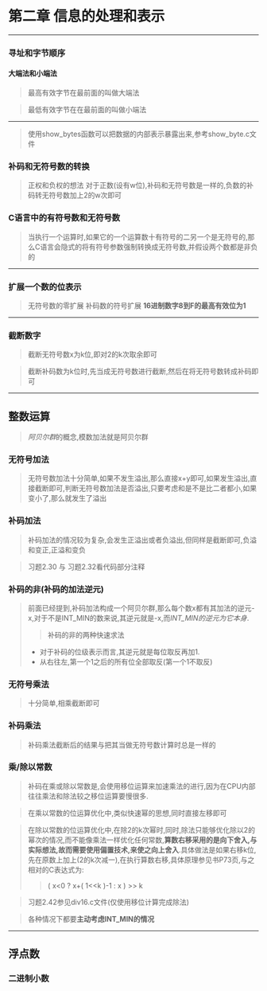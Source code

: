 # 第二章 信息的处理和表示

---
### 寻址和字节顺序
#### 大端法和小端法
> 最高有效字节在最前面的叫做大端法

> 最低有效字节在在最前面的叫做小端法

---
> 使用show_bytes函数可以把数据的内部表示暴露出来,参考show_byte.c文件

### 补码和无符号数的转换
> 正权和负权的想法
> 对于正数(设有w位),补码和无符号数是一样的,负数的补码转无符号数加上2的w次即可

### C语言中的有符号数和无符号数
> 当执行一个运算时,如果它的一个运算数十有符号的二另一个是无符号的,那么C语言会隐式的将有符号参数强制转换成无符号数,并假设两个数都是非负的

---
### 扩展一个数的位表示
> 无符号数的零扩展
> 补码数的符号扩展
> **16进制数字8到F的最高有效位为1**
---

### 截断数字

> 截断无符号数x为k位,即对2的k次取余即可

> 截断补码数为k位时,先当成无符号数进行截断,然后在将无符号数转成补码即可
---

## 整数运算
> *阿贝尔群*的概念,模数加法就是阿贝尔群

### 无符号加法
> 无符号数加法十分简单,如果不发生溢出,那么直接x+y即可,如果发生溢出,直接截断即可,判断无符号数加法是否溢出,只要考虑和是不是比二者都小,如果变小了,那么就发生了溢出

### 补码加法
> 补码加法的情况较为复杂,会发生正溢出或者负溢出,但同样是截断即可,负溢和变正,正溢和变负

> 习题2.30 与 习题2.32看代码部分注释

### 补码的非(补码的加法逆元)

> 前面已经提到,补码加法构成一个阿贝尔群,那么每个数x都有其加法的逆元-x,对于不是INT_MIN的数来说,其逆元就是-x,而*INT_MIN的逆元为它本身*.
>> 补码的非的两种快速求法 
> * 对于补码的位级表示而言,其逆元就是每位取反再加1.
> * 从右往左,第一个1之后的所有位全部取反(第一个1不取反)

### 无符号乘法

> 十分简单,相乘截断即可

### 补码乘法

> 补码乘法截断后的结果与把其当做无符号数计算时总是一样的

### 乘/除以常数
> 补码在乘或除以常数是,会使用移位运算来加速乘法的进行,因为在CPU内部往往乘法和除法较之移位运算要慢很多.

> 在乘以常数的位运算优化中,类似快速幂的思想,同时直接左移即可

> 在除以常数的位运算优化中,在除2的k次幂时,同时,除法只能够优化除以2的幂次的情况,而不能像乘法一样优化任何常数,**算数右移采用的是向下舍入,与实际想法,故而需要使用偏置技术,来使之向上舍入**.具体做法是如果右移k位,先在原数上加上(2的k次减一),在执行算数右移,具体原理参见书P73页,与之相对的C表达式为:
>> ( x<0 ? x+( 1<<k )-1 : x ) >> k 

> 习题2.42参见div16.c文件(仅使用移位计算完成除法)

> 各种情况下都要**主动考虑INT_MIN的情况**

---
## 浮点数

### 二进制小数

